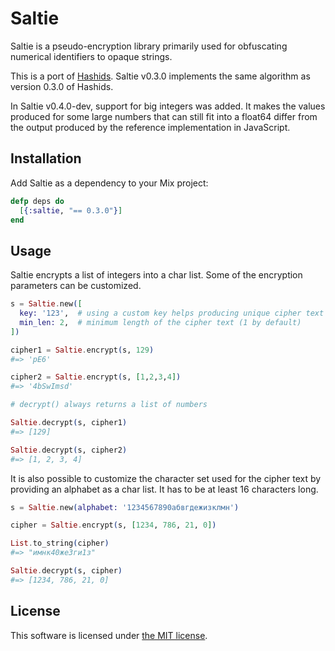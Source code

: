 Saltie
======

Saltie is a pseudo-encryption library primarily used for obfuscating numerical
identifiers to opaque strings.

This is a port of [Hashids][1]. Saltie v0.3.0 implements the same algorithm as
version 0.3.0 of Hashids.

In Saltie v0.4.0-dev, support for big integers was added. It makes the values
produced for some large numbers that can still fit into a float64 differ from
the output produced by the reference implementation in JavaScript.

  [1]: http://www.hashids.org/


## Installation

Add Saltie as a dependency to your Mix project:

```elixir
defp deps do
  [{:saltie, "== 0.3.0"}]
end
```

## Usage

Saltie encrypts a list of integers into a char list. Some of the encryption
parameters can be customized.

```elixir
s = Saltie.new([
  key: '123',  # using a custom key helps producing unique cipher text
  min_len: 2,  # minimum length of the cipher text (1 by default)
])

cipher1 = Saltie.encrypt(s, 129)
#=> 'pE6'

cipher2 = Saltie.encrypt(s, [1,2,3,4])
#=> '4bSwImsd'

# decrypt() always returns a list of numbers

Saltie.decrypt(s, cipher1)
#=> [129]

Saltie.decrypt(s, cipher2)
#=> [1, 2, 3, 4]
```

It is also possible to customize the character set used for the cipher text by
providing an alphabet as a char list. It has to be at least 16 characters long.

```elixir
s = Saltie.new(alphabet: '1234567890абвгдежизклмн')

cipher = Saltie.encrypt(s, [1234, 786, 21, 0])

List.to_string(cipher)
#=> "имнк40же3ги1з"

Saltie.decrypt(s, cipher)
#=> [1234, 786, 21, 0]
```

## License

This software is licensed under [the MIT license](LICENSE).
